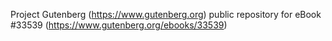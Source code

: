 Project Gutenberg (https://www.gutenberg.org) public repository for eBook #33539 (https://www.gutenberg.org/ebooks/33539)
